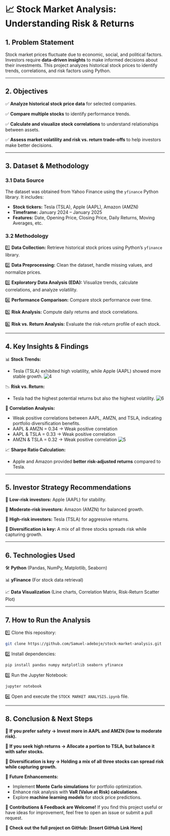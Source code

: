 # 📈 Stock Market Analysis: Understanding Risk & Returns

## **1. Problem Statement**
Stock market prices fluctuate due to economic, social, and political factors. Investors require **data-driven insights** to make informed decisions about their investments. This project analyzes historical stock prices to identify trends, correlations, and risk factors using Python.

---

## **2. Objectives**
✅ **Analyze historical stock price data** for selected companies.

✅ **Compare multiple stocks** to identify performance trends.

✅ **Calculate and visualize stock correlations** to understand relationships between assets.

✅ **Assess market volatility and risk vs. return trade-offs** to help investors make better decisions.

---

## **3. Dataset & Methodology**
### **3.1 Data Source**
The dataset was obtained from Yahoo Finance using the `yfinance` Python library. It includes:
- **Stock tickers:** Tesla (TSLA), Apple (AAPL), Amazon (AMZN)
- **Timeframe:** January 2024 – January 2025
- **Features:** Date, Opening Price, Closing Price, Daily Returns, Moving Averages, etc.

### **3.2 Methodology**
1️⃣ **Data Collection:** Retrieve historical stock prices using Python’s `yfinance` library.

2️⃣ **Data Preprocessing:** Clean the dataset, handle missing values, and normalize prices.

3️⃣ **Exploratory Data Analysis (EDA):** Visualize trends, calculate correlations, and analyze volatility.

4️⃣ **Performance Comparison:** Compare stock performance over time.

5️⃣ **Risk Analysis:** Compute daily returns and stock correlations.

6️⃣ **Risk vs. Return Analysis:** Evaluate the risk-return profile of each stock.

---

## **4. Key Insights & Findings**
📊 **Stock Trends:**
- Tesla (TSLA) exhibited high volatility, while Apple (AAPL) showed more stable growth.
![4](https://github.com/user-attachments/assets/7e7f1c17-5283-433e-bfc2-fb80740aca1c)

📉 **Risk vs. Return:**
- Tesla had the highest potential returns but also the highest volatility.
![6](https://github.com/user-attachments/assets/b2597317-48af-48a0-a7cd-3c956c278682)

🔄 **Correlation Analysis:**
- Weak positive correlations between AAPL, AMZN, and TSLA, indicating portfolio diversification benefits.
- AAPL & AMZN = 0.34 → Weak positive correlation
- AAPL & TSLA = 0.33 → Weak positive correlation
- AMZN & TSLA = 0.32 → Weak positive correlation
![5](https://github.com/user-attachments/assets/ca5cfef4-7bde-461e-8bd1-30b5bcabfda7)

📈 **Sharpe Ratio Calculation:**
- Apple and Amazon provided **better risk-adjusted returns** compared to Tesla.

---

## **5. Investor Strategy Recommendations**
🔹 **Low-risk investors:** Apple (AAPL) for stability.

🔹 **Moderate-risk investors:** Amazon (AMZN) for balanced growth.

🔹 **High-risk investors:** Tesla (TSLA) for aggressive returns.

🔹 **Diversification is key:** A mix of all three stocks spreads risk while capturing growth.

---

## **6. Technologies Used**
🛠 **Python** (Pandas, NumPy, Matplotlib, Seaborn)

📊 **yFinance** (For stock data retrieval)

📈 **Data Visualization** (Line charts, Correlation Matrix, Risk-Return Scatter Plot)

---

## **7. How to Run the Analysis**
1️⃣ Clone this repository:
```bash
git clone https://github.com/Samuel-adeboje/stock-market-analysis.git
```

2️⃣ Install dependencies:
```bash
pip install pandas numpy matplotlib seaborn yfinance
```

3️⃣ Run the Jupyter Notebook:
```bash
jupyter notebook
```

4️⃣ Open and execute the `STOCK MARKET ANALYSIS.ipynb` file.

---

## **8. Conclusion & Next Steps**
🔹 **If you prefer safety → Invest more in AAPL and AMZN (low to moderate risk).**

🔹 **If you seek high returns → Allocate a portion to TSLA, but balance it with safer stocks.**

🔹 **Diversification is key → Holding a mix of all three stocks can spread risk while capturing growth.**

🚀 **Future Enhancements:**
- Implement **Monte Carlo simulations** for portfolio optimization.
- Enhance risk analysis with **VaR (Value at Risk) calculations**.
- Explore **machine learning models** for stock price predictions.

📌 **Contributions & Feedback are Welcome!** If you find this project useful or have ideas for improvement, feel free to open an issue or submit a pull request.

🔗 **Check out the full project on GitHub: [Insert GitHub Link Here]**


